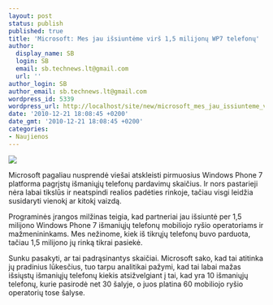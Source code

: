 ```yaml
---
layout: post
status: publish
published: true
title: 'Microsoft: Mes jau išsiuntėme virš 1,5 milijonų WP7 telefonų'
author:
  display_name: SB
  login: SB
  email: sb.technews.lt@gmail.com
  url: ''
author_login: SB
author_email: sb.technews.lt@gmail.com
wordpress_id: 5339
wordpress_url: http://localhost/site/new/microsoft_mes_jau_issiunteme_virs_15_milijonu_wp7_telefonu/
date: '2010-12-21 18:08:45 +0200'
date_gmt: '2010-12-21 18:08:45 +0200'
categories:
- Naujienos
---
```

<div class="imgright"><img src="http://www.part.lt/img/d4a64dee0e45ea6d2240a861ef0df0e6441.jpg"  /></div>
<p>Microsoft pagaliau nusprendė viešai atskleisti pirmuosius Windows Phone 7 platforma pagrįstų išmaniųjų telefonų pardavimų skaičius. Ir nors pastarieji nėra labai tikslūs ir neatspindi realios padėties rinkoje, tačiau visgi leidžia susidaryti vienokį ar kitokį vaizdą.</p>
<p>Programinės įrangos milžinas teigia, kad partneriai jau išsiuntė per 1,5 milijono Windows Phone 7 išmaniųjų telefonų mobiliojo ryšio operatoriams ir mažmenininkams. Mes nežinome, kiek iš tikrųjų telefonų buvo parduota, tačiau 1,5 milijono jų rinką tikrai pasiekė.</p>
<p>Sunku pasakyti, ar tai padrąsinantys skaičiai. Microsoft sako, kad tai atitinka jų pradinius lūkesčius, tuo tarpu analitikai pažymi, kad tai labai mažas išsiųstų išmaniųjų telefonų kiekis atsižvelgiant į tai, kad yra 10 išmaniųjų telefonų, kurie pasirodė net 30 šalyje, o juos platina 60 mobiliojo ryšio operatorių tose šalyse.<br /></p>
